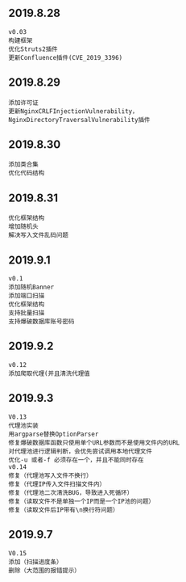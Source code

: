 2019.8.28
-
    v0.03
	构建框架
    优化Struts2插件
    更新Confluence插件(CVE_2019_3396)
2019.8.29
-
	添加许可证
	更新NginxCRLFInjectionVulnerability，NginxDirectoryTraversalVulnerability插件
2019.8.30
-
    添加类合集
    优化代码结构
2019.8.31
-
	优化框架结构
	增加随机头
	解决写入文件乱码问题
2019.9.1
-
    v0.1
    添加随机Banner
    添加端口扫描
    优化框架结构
    支持批量扫描
    支持爆破数据库账号密码
2019.9.2
-   
    v0.12
    添加爬取代理(并且清洗代理值
    
2019.9.3
-
    V0.13
    代理池实装
    用argparse替换OptionParser
    修复爆破数据库函数只使用单个URL参数而不是使用文件内的URL
    对代理池进行逻辑判断，会优先尝试调用本地代理文件
    优化-u 或者-f 必须存在一个，并且不能同时存在
    v0.14
    修复（代理池写入文件不换行）
    修复（代理IP传入文件扫描文件内）
    修复（代理池二次清洗BUG，导致进入死循环）
    修复（读取文件不是单独一个IP而是一个IP池的问题）
    修复（读取文件后IP带有\n换行符问题）
2019.9.7
-
    V0.15
    添加（扫描进度条）
    删除（大范围的报错提示）